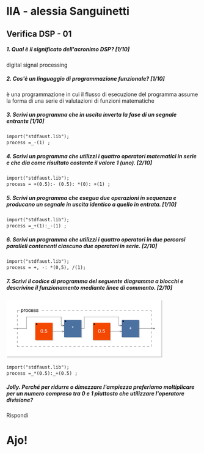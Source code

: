 # IIA - alessia Sanguinetti

## Verifica DSP - 01

##### 1. Qual è il significato dell'acronimo _DSP_? [1/10]

 digital signal processing

##### 2. Cos'è un linguaggio di programmazione funzionale? [1/10]

 è una programmazione in cui il flusso di esecuzione del programma assume la forma di una serie di valutazioni di funzioni matematiche 

##### 3. Scrivi un programma che in uscita inverta la fase di un segnale entrante [1/10]

```
import("stdfaust.lib");
process =_-(1) ;
```

##### 4. Scrivi un programma che utilizzi i quattro operatori matematici in serie e che dia come risultato costante il valore 1 (_uno_). [2/10]

```
import("stdfaust.lib");
process = +(0.5):- (0.5): *(0): +(1) ;
```

##### 5. Scrivi un programma che esegua due operazioni in sequenza e producano un segnale in uscita identico a quello in entrata. [1/10]

```
import("stdfaust.lib");
process =_+(1):_-(1) ;
```

##### 6. Scrivi un programma che utilizzi i quattro operatori in due percorsi paralleli contenenti ciascuno due operatori in serie. [2/10]

```
import("stdfaust.lib");
process = +, -: *(0,5), /(1);
```

##### 7. Scrivi il codice di programma del seguente diagramma a blocchi e descrivine il funzionamento mediante linee di commento. [2/10]

![verifica](https://github.com/LSSN/2019-05-24-2A-VERIFICA/blob/master/process.png)

```
import("stdfaust.lib");
process =_*(0.5):_+(0.5) ;
```

##### Jolly. Perché per ridurre o dimezzare l'ampiezza preferiamo moltiplicare per un numero compreso tra 0 e 1 piuttosto che utilizzare l'operatore divisione?

Rispondi

# Ajo!
